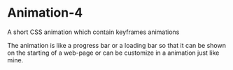 # Animation-4
 A short CSS animation which contain keyframes animations

 The animation is like a progress bar or a loading bar so that it can be shown on the starting of a web-page or can be customize in a animation just like mine.

